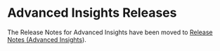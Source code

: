 # Advanced Insights Releases

The Release Notes for Advanced Insights have been moved to [Release Notes (Advanced Insights](../../patch-my-pc-insights/advanced-insights-release-notes/)).
